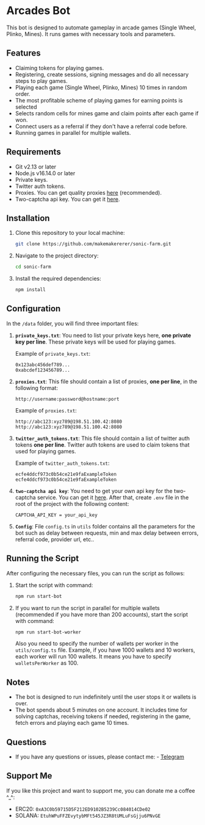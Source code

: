 # Arcades Bot

This bot is designed to automate gameplay in arcade games (Single Wheel, Plinko, Mines). It runs games with necessary tools and parameters. 

## Features

- Claiming tokens for playing games.
- Registering, create sessions, signing messages and do all necessary steps to play games.
- Playing each game (Single Wheel, Plinko, Mines) 10 times in random order.
- The most profitable scheme of playing games for earning points is selected
- Selects random cells for mines game and claim points after each game if won.
- Connect users as a referral if they don't have a referral code before.
- Running games in parallel for multiple wallets.

## Requirements

- Git v2.13 or later
- Node.js v16.14.0 or later
- Private keys.
- Twitter auth tokens.
- Proxies. You can get quality proxies [here](https://ca.internetspace.com.ua) (recommended).
- Two-captcha api key. You can get it [here](https://2captcha.com/?from=18461806).

## Installation

1. Clone this repository to your local machine:

    ```bash
    git clone https://github.com/makemakererer/sonic-farm.git
    ```

2. Navigate to the project directory:

    ```bash
    cd sonic-farm
    ```

3. Install the required dependencies:

    ```bash
    npm install
    ```

## Configuration

In the `/data` folder, you will find three important files:

1. **`private_keys.txt`**: You need to list your private keys here, **one private key per line**. These private keys will be used for playing games.

    Example of `private_keys.txt`:
    ```
    0x123abc456def789...
    0xabcdef123456789...
    ```

2. **`proxies.txt`**: This file should contain a list of proxies, **one per line**, in the following format:

    ```
    http://username:password@hostname:port
    ```

    Example of `proxies.txt`:
    ```
    http://abc123:xyz789@198.51.100.42:8080
    http://abc123:xyz789@198.51.100.42:8080
    ```

3. **`twitter_auth_tokens.txt`**: This file should contain a list of twitter auth tokens **one per line**. Twitter auth tokens are used to claim tokens that used for playing games.
    
    Example of `twitter_auth_tokens.txt`:
    ```
    ecfe4ddcf973c0b54ce21e9faExampleToken
    ecfe4ddcf973c0b54ce21e9faExampleToken
    ```

4. **`two-captcha api key`**: You need to get your own api key for the two-captcha service. You can get it [here](https://2captcha.com/). After that, create `.env` file in the root of the project with the following content:
    ```
    CAPTCHA_API_KEY = your_api_key
    ```

5. **`Config`**: File `config.ts` in `utils` folder contains all the parameters for the bot such as delay between requests, min and max delay between errors, referral code, provider url, etc..

## Running the Script

After configuring the necessary files, you can run the script as follows:

1. Start the script with command:

    ```bash
    npm run start-bot
    ```

2. If you want to run the script in parallel for multiple wallets (recommended if you have more than 200 accounts), start the script with command:

    ```bash
    npm run start-bot-worker
    ```
    Also you need to specify the number of wallets per worker in the `utils/config.ts` file. Example, if you have 1000 wallets and 10 workers, each worker will run 100 wallets. It means you have to specify `walletsPerWorker` as 100.

## Notes

- The bot is designed to run indefinitely until the user stops it or wallets is over.
- The bot spends about 5 minutes on one account. It includes time for solving captchas, receiving tokens if needed, registering in the game, fetch errors and playing each game 10 times.

## Questions

- If you have any questions or issues, please contact me: - [Telegram](https://t.me/nahriniy)

## Support Me

If you like this project and want to support me, you can donate me a coffee ^_^:

- ERC20: `0xA3C0b59715D5F212ED9102B5239Cc084014CDe02`
- SOLANA: `EtuhWPuFFZEvytybMFt545JZ3R8tUMLuFsGjju6PNvGE`


